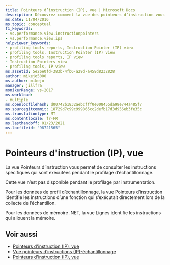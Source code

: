 ```yaml
---
title: Pointeurs d’instruction (IP), vue | Microsoft Docs
description: Découvrez comment la vue des pointeurs d’instruction vous permet de voir des instructions spécifiques qui sont exécutées pendant le profilage d’échantillonnage.
ms.date: 11/04/2016
ms.topic: conceptual
f1_keywords:
- vs.performance.view.instructionpointers
- vs.performance.view.ips
helpviewer_keywords:
- profiling tools reports, Instruction Pointer (IP) view
- profiling tools, Instruction Pointer (IP) view
- profiling tools reports, IP view
- Instruction Pointers view
- profiling tools, IP view
ms.assetid: 5e26e0fd-383b-4fb6-a29d-a458d8232828
author: mikejo5000
ms.author: mikejo
manager: jillfra
monikerRange: vs-2017
ms.workload:
- multiple
ms.openlocfilehash: d00742b1832aebcfff0e008455da98e744a485f7
ms.sourcegitcommit: 18729d7c99c999865cc2defb17d3d956eb3fe35c
ms.translationtype: MT
ms.contentlocale: fr-FR
ms.lasthandoff: 01/23/2021
ms.locfileid: "98721565"
---
```

# <a name="instruction-pointers-ips-view"></a>Pointeurs d'instruction (IP), vue
La vue Pointeurs d’instruction vous permet de consulter les instructions spécifiques qui sont exécutées pendant le profilage d’échantillonnage.

 Cette vue n’est pas disponible pendant le profilage par instrumentation.

 Pour les données de profil d’échantillonnage, la vue Pointeurs d’instruction identifie les instructions d’une fonction qui s’exécutait directement lors de la collecte de l’échantillon.

 Pour les données de mémoire .NET, la vue Lignes identifie les instructions qui allouent la mémoire.

## <a name="see-also"></a>Voir aussi
- [Pointeurs d'instruction (IP), vue](../profiling/instruction-pointers-ips-view-sampling-data.md)
- [Vue pointeurs d’instructions (IP)-échantillonnage](../profiling/instruction-pointers-ips-view-dotnet-memory-sampling-data.md)
- [Pointeurs d'instruction (IP), vue](../profiling/instruction-pointers-ips-view-contention-data.md)
